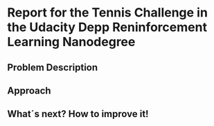 # Report for the Tennis Challenge in the Udacity Depp Reninforcement Learning Nanodegree

## Problem Description 

## Approach 

## What´s next? How to improve it!
